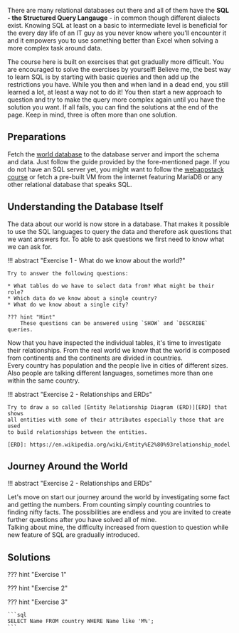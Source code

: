 There are many relational databases out there and all of them have the **SQL - the
Structured Query Langauge** - in common though different dialects exist. Knowing
SQL at least on a basic to intermediate level is beneficial for the every day
life of an IT guy as you never know where you'll encounter it and it empowers
you to use something better than Excel when solving a more complex task around
data.

The course here is built on exercises that get gradually more difficult. You are
encouraged to solve the exercises by yourself! Believe me, the best way to learn
SQL is by starting with basic queries and then add up the restrictions you have.
While you then and when land in a dead end, you still learned a lot, at least a
way not to do it! You then start a new approach to question and try to make the
query more complex again until you have the solution you want. If all fails, you
can find the solutions at the end of the page. Keep in mind, three is often more
than one solution.

## Preparations

Fetch the [world
database](https://dev.mysql.com/doc/world-setup/en/world-setup-installation.html)
to the database server and import the schema and data. Just follow the guide
provided by the fore-mentioned page. If you do not have an SQL server yet, you
might want to follow the [webappstack course](webappstack.md) or fetch a
pre-built VM from the internet featuring MariaDB or any other relational
database that speaks SQL.

## Understanding the Database Itself

The data about our world is now store in a database. That makes it possible to
use the SQL languages to query the data and therefore ask questions that we
want answers for. To able to ask questions we first need to know what we can
ask for.

!!! abstract "Exercise 1 - What do we know about the world?"

    Try to answer the following questions:

    * What tables do we have to select data from? What might be their role?
    * Which data do we know about a single country?
    * What do we know about a single city?

    ??? hint "Hint"
        These questions can be answered using `SHOW` and `DESCRIBE` queries.

Now that you have inspected the individual tables, it's time to investigate
their relationships. From the real world we know that the world is composed
from continents and the continents are divided in countries.  
Every country has population and the people live in cities of different
sizes. Also people are talking different languages, sometimes more than one
within the same country.

!!! abstract "Exercise 2 - Relationships and ERDs"

    Try to draw a so called [Entity Relationship Diagram (ERD)][ERD] that shows
    all entities with some of their attributes especially those that are used
    to build relationships between the entities.

    [ERD]: https://en.wikipedia.org/wiki/Entity%E2%80%93relationship_model

## Journey Around the World

!!! abstract "Exercise 2 - Relationships and ERDs"

Let's move on start our journey around the world by investigating some fact and
getting the numbers. From counting simply counting countries to finding nifty
facts. The possibilities are endless and you are invited to create further
questions after you have solved all of mine.  
Talking about mine, the difficulty increased from question to question while new
feature of SQL are gradually introduced.


## Solutions

??? hint "Exercise 1"

??? hint "Exercise 2"

??? hint "Exercise 3"

    ```sql
    SELECT Name FROM country WHERE Name like 'M%';
    ```
